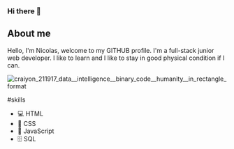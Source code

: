 ### Hi there 👋

## About me
Hello, I'm Nicolas, welcome to my GITHUB profile. I'm a full-stack junior web developer. I like to learn and I like to stay in good physical condition if I can.

![craiyon_211917_data__intelligence__binary_code__humanity__in_rectangle_format](https://github.com/nicolasmahecha1125/nicolasmahecha1125/assets/141942565/7c4dac37-c13d-4e1f-acb3-8e81ebca04b2)




#skills
- 💻 HTML
- 🎨 CSS
- 🚀 JavaScript
- 🗄️ SQL
